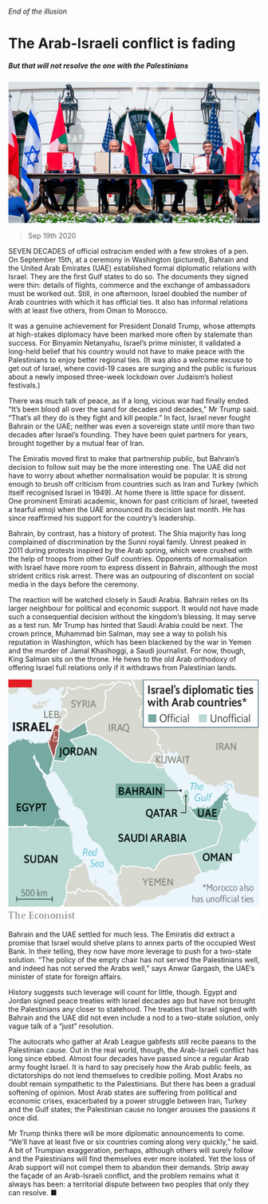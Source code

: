 ###### End of the illusion

# The Arab-Israeli conflict is fading 

##### But that will not resolve the one with the Palestinians 

![image](images/20200919_MAP004_0.jpg) 

> Sep 19th 2020 

SEVEN DECADES of official ostracism ended with a few strokes of a pen. On September 15th, at a ceremony in Washington (pictured), Bahrain and the United Arab Emirates (UAE) established formal diplomatic relations with Israel. They are the first Gulf states to do so. The documents they signed were thin: details of flights, commerce and the exchange of ambassadors must be worked out. Still, in one afternoon, Israel doubled the number of Arab countries with which it has official ties. It also has informal relations with at least five others, from Oman to Morocco.

It was a genuine achievement for President Donald Trump, whose attempts at high-stakes diplomacy have been marked more often by stalemate than success. For Binyamin Netanyahu, Israel’s prime minister, it validated a long-held belief that his country would not have to make peace with the Palestinians to enjoy better regional ties. (It was also a welcome excuse to get out of Israel, where covid-19 cases are surging and the public is furious about a newly imposed three-week lockdown over Judaism’s holiest festivals.)


There was much talk of peace, as if a long, vicious war had finally ended. “It’s been blood all over the sand for decades and decades,” Mr Trump said. “That’s all they do is they fight and kill people.” In fact, Israel never fought Bahrain or the UAE; neither was even a sovereign state until more than two decades after Israel’s founding. They have been quiet partners for years, brought together by a mutual fear of Iran.

The Emiratis moved first to make that partnership public, but Bahrain’s decision to follow suit may be the more interesting one. The UAE did not have to worry about whether normalisation would be popular. It is strong enough to brush off criticism from countries such as Iran and Turkey (which itself recognised Israel in 1949). At home there is little space for dissent. One prominent Emirati academic, known for past criticism of Israel, tweeted a tearful emoji when the UAE announced its decision last month. He has since reaffirmed his support for the country’s leadership.

Bahrain, by contrast, has a history of protest. The Shia majority has long complained of discrimination by the Sunni royal family. Unrest peaked in 2011 during protests inspired by the Arab spring, which were crushed with the help of troops from other Gulf countries. Opponents of normalisation with Israel have more room to express dissent in Bahrain, although the most strident critics risk arrest. There was an outpouring of discontent on social media in the days before the ceremony.

The reaction will be watched closely in Saudi Arabia. Bahrain relies on its larger neighbour for political and economic support. It would not have made such a consequential decision without the kingdom’s blessing. It may serve as a test run. Mr Trump has hinted that Saudi Arabia could be next. The crown prince, Muhammad bin Salman, may see a way to polish his reputation in Washington, which has been blackened by the war in Yemen and the murder of Jamal Khashoggi, a Saudi journalist. For now, though, King Salman sits on the throne. He hews to the old Arab orthodoxy of offering Israel full relations only if it withdraws from Palestinian lands.

![image](images/20200919_MAM949.png) 


Bahrain and the UAE settled for much less. The Emiratis did extract a promise that Israel would shelve plans to annex parts of the occupied West Bank. In their telling, they now have more leverage to push for a two-state solution. “The policy of the empty chair has not served the Palestinians well, and indeed has not served the Arabs well,” says Anwar Gargash, the UAE’s minister of state for foreign affairs.

History suggests such leverage will count for little, though. Egypt and Jordan signed peace treaties with Israel decades ago but have not brought the Palestinians any closer to statehood. The treaties that Israel signed with Bahrain and the UAE did not even include a nod to a two-state solution, only vague talk of a “just” resolution.

The autocrats who gather at Arab League gabfests still recite paeans to the Palestinian cause. Out in the real world, though, the Arab-Israeli conflict has long since ebbed. Almost four decades have passed since a regular Arab army fought Israel. It is hard to say precisely how the Arab public feels, as dictatorships do not lend themselves to credible polling. Most Arabs no doubt remain sympathetic to the Palestinians. But there has been a gradual softening of opinion. Most Arab states are suffering from political and economic crises, exacerbated by a power struggle between Iran, Turkey and the Gulf states; the Palestinian cause no longer arouses the passions it once did.

Mr Trump thinks there will be more diplomatic announcements to come. “We’ll have at least five or six countries coming along very quickly,” he said. A bit of Trumpian exaggeration, perhaps, although others will surely follow and the Palestinians will find themselves ever more isolated. Yet the loss of Arab support will not compel them to abandon their demands. Strip away the façade of an Arab-Israeli conflict, and the problem remains what it always has been: a territorial dispute between two peoples that only they can resolve. ■

